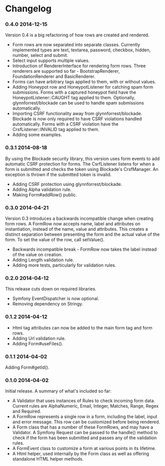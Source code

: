 Changelog
=========

### 0.4.0 2014-12-15

Version 0.4 is a big refactoring of how rows are created and rendered.

* Form rows are now separated into separate classes. Currently
  implemented types are text, textarea, password, checkbox, hidden,
  number, select and submit.
* Select input supports multiple values.
* Introduction of RendererInterface for rendering form rows. Three
  renderers are supported so far - BootstrapRenderer,
  FoundationRenderer and BasicRenderer.
* Forms can have arbitrary tags applied to them, with or without values.
* Adding Honeypot row and HoneypotListener for catching spam form
  submissions. Forms with a captured honeypot field have the
  HoneypotListener::CAUGHT tag applied to them. Optionally,
  glynnforrest/blockade can be used to handle spam submissions
  automatically.
* Importing CSRF functionality away from
  glynnforrest/blockade. Blockade is now only required to have CSRF
  violations handled automatically. Forms with a CSRF violation have
  the CrsfListener::INVALID tag applied to them.
* Adding some examples.

### 0.3.1 2014-08-18

By using the Blockade security library, this version uses form events
to add automatic CSRF protection for forms. The CsrfListener listens
for when a form is submitted and checks the token using Blockade's
CrsfManager. An exception is thrown if the submitted token is invalid.

* Adding CSRF protection using glynnforrest/blockade.
* Adding Alpha validation rule.
* Making Form#addRow() public.

### 0.3.0 2014-04-21

Version 0.3 introduces a backwards incompatible change when creating
form rows. A FormRow now accepts name, label and attributes on
instantiation, instead of the name, value and attributes. This creates
a distinct separation between presenting the form and the actual value
of the form. To set the value of the row, call setValue().

* Backwards incompatible break - FormRow now takes the label instead
  of the value on creation.
* Adding Length validation rule.
* Adding more tests, particularly for validation rules.

### 0.2.0 2014-04-12

This release cuts down on required libraries.

* Symfony EventDispatcher is now optional.
* Removing dependency on Stringy.

### 0.1.2 2014-04-12

* Html tag attributes can now be added to the main form tag and form rows.
* Adding Url validation rule.
* Adding Form#useFiles().

### 0.1.1 2014-04-02

Adding Form#getId().

### 0.1.0 2014-04-02

Initial release. A summary of what's included so far:

* A Validator that uses instances of Rules to check incoming form
  data. Current rules are AlphaNumeric, Email, Integer, Matches,
  Range, Regex and Required.
* A FormRow represents a single row in a form, including the label,
  input and error message. This row can be customized before being
  rendered.
* A Form class that has a number of these FormRows, and may have a
  Validator. A Symfony Request can be passed to the handle() method to
  check if the form has been submitted and passes any of the
  validation rules.
* A FormEvent class to customize a form at various points in its
  lifetime.
* A Html helper, used internally by the Form class as well as offering
  standalone HTML helper methods.
